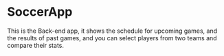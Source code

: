 # SoccerApp
This is the Back-end app, it shows the schedule for upcoming games, and the results of past games, and you can select players from two teams and compare their stats.
